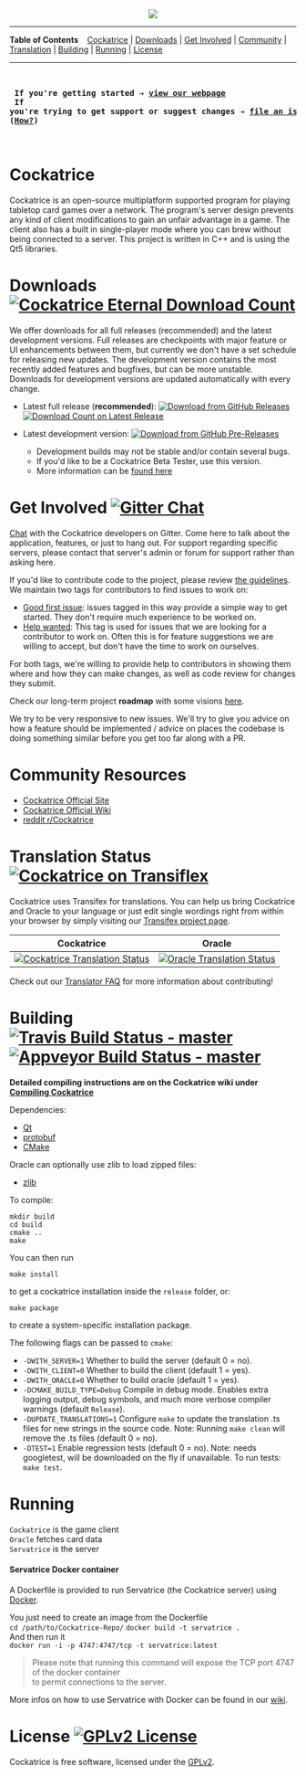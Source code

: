 <p align='center'><img src=https://cloud.githubusercontent.com/assets/9874850/7516775/b00b8e36-f4d1-11e4-8da4-3df294d01f86.png></p>

---

**Table of Contents** &nbsp;&nbsp; [Cockatrice](#cockatrice) | [Downloads](#downloads-) | [Get Involved](#get-involved-) | [Community](#community-resources) | [Translation](#translation-status-) | [Building](#building--) | [Running](#running) | [License](#license-)

---

<br><pre>
<b>If you're getting started &#8674; [view our webpage](https://cockatrice.github.io/)</b><br>
<b>If you're trying to get support or suggest changes &#8674; [file an issue](https://github.com/Cockatrice/Cockatrice/issues) ([How?](https://github.com/Cockatrice/Cockatrice/wiki/How-to-Create-a-GitHub-Ticket))</b>
</pre><br>


# Cockatrice

Cockatrice is an open-source multiplatform supported program for playing tabletop card games over a network. The program's server design prevents any kind of client modifications to gain an unfair advantage in a game. The client also has a built in single-player mode where you can brew without being connected to a server. This project is written in C++ and is using the Qt5 libraries.<br>


# Downloads [![Cockatrice Eternal Download Count](https://img.shields.io/github/downloads/cockatrice/cockatrice/total.svg)](https://tooomm.github.io/github-release-stats/?username=Cockatrice&repository=Cockatrice)

We offer downloads for all full releases (recommended) and the latest development versions. Full releases are checkpoints with major feature or UI enhancements between them, but currently we don't have a set schedule for releasing new updates. The development version contains the most recently added features and bugfixes, but can be more unstable. Downloads for development versions are updated automatically with every change.

- Latest full release (**recommended**): [![Download from GitHub Releases](https://img.shields.io/github/release/cockatrice/cockatrice.svg)](https://github.com/cockatrice/cockatrice/releases/latest) [![Download Count on Latest Release](https://img.shields.io/github/downloads/cockatrice/cockatrice/latest/total.svg)](https://tooomm.github.io/github-release-stats/?username=Cockatrice&repository=Cockatrice)<br>

- Latest development version: [![Download from GitHub Pre-Releases](https://img.shields.io/github/release/cockatrice/cockatrice/all.svg)](https://github.com/cockatrice/cockatrice/releases) 
   - Development builds may not be stable and/or contain several bugs.
   - If you'd like to be a Cockatrice Beta Tester, use this version.
   - More information can be [found here](https://github.com/Cockatrice/Cockatrice/wiki/Release-Channels)


# Get Involved [![Gitter Chat](https://img.shields.io/gitter/room/Cockatrice/Cockatrice.svg)](https://gitter.im/Cockatrice/Cockatrice)

[Chat](https://gitter.im/Cockatrice/Cockatrice) with the Cockatrice developers on Gitter. Come here to talk about the application, features, or just to hang out. For support regarding specific servers, please contact that server's admin or forum for support rather than asking here.<br>

If you'd like to contribute code to the project, please review [the guidelines](https://github.com/Cockatrice/Cockatrice/blob/master/.github/CONTRIBUTING.md).
We maintain two tags for contributors to find issues to work on:
- [Good first issue](https://github.com/Cockatrice/Cockatrice/issues?utf8=%E2%9C%93&q=is%3Aopen%20is%3Aissue%20label%3A%22Good%20first%20issue%22%20): issues tagged in this way provide a simple way to get started. They don't require much experience to be worked on.
- [Help wanted](https://github.com/Cockatrice/Cockatrice/issues?utf8=%E2%9C%93&q=is%3Aopen%20is%3Aissue%20label%3A%22Help%20Wanted%22%20): This tag is used for issues that we are looking for a contributor to work on. Often this is for feature suggestions we are willing to accept, but don't have the time to work on ourselves.

For both tags, we're willing to provide help to contributors in showing them where and how they can make changes, as well as code review for changes they submit.

Check our long-term project **roadmap** with some visions [here](https://docs.google.com/document/d/1Ewe5uSaRE2nR2pNPMaGmP6gVZdqgFbBgwSscGqIr4W0/edit).

We try to be very responsive to new issues. We'll try to give you advice on how a feature should be implemented / advice on places the codebase is doing something similar before you get too far along with a PR.


# Community Resources

- [Cockatrice Official Site](https://cockatrice.github.io)
- [Cockatrice Official Wiki](https://github.com/Cockatrice/Cockatrice/wiki)
- [reddit r/Cockatrice](https://reddit.com/r/cockatrice)


# Translation Status [![Cockatrice on Transiflex](https://tx-assets.scdn5.secure.raxcdn.com/static/charts/images/tx-logo-micro.c5603f91c780.png)](https://www.transifex.com/projects/p/cockatrice/)

Cockatrice uses Transifex for translations. You can help us bring Cockatrice and Oracle to your language or just edit single wordings right from within your browser by simply visiting our [Transifex project page](https://www.transifex.com/projects/p/cockatrice/).<br>

| Cockatrice | Oracle |
|:-:|:-:|
| [![Cockatrice Translation Status](https://www.transifex.com/projects/p/cockatrice/resource/cockatrice/chart/image_png/)](https://www.transifex.com/projects/p/cockatrice/) | [![Oracle Translation Status](https://www.transifex.com/projects/p/cockatrice/resource/oracle/chart/image_png/)](https://www.transifex.com/projects/p/cockatrice/) |

Check out our [Translator FAQ](https://github.com/Cockatrice/Cockatrice/wiki/Translation-FAQ) for more information about contributing!<br>


# Building [![Travis Build Status - master](https://travis-ci.org/Cockatrice/Cockatrice.svg?branch=master)](https://travis-ci.org/Cockatrice/Cockatrice) [![Appveyor Build Status - master](https://ci.appveyor.com/api/projects/status/lp5h0dhk4mhmeps7/branch/master?svg=true)](https://ci.appveyor.com/project/Daenyth/cockatrice/branch/master)

**Detailed compiling instructions are on the Cockatrice wiki under [Compiling Cockatrice](https://github.com/Cockatrice/Cockatrice/wiki/Compiling-Cockatrice)**

Dependencies:
- [Qt](https://www.qt.io/developers/) 
- [protobuf](https://github.com/google/protobuf)
- [CMake](https://www.cmake.org/)

Oracle can optionally use zlib to load zipped files:
- [zlib](https://www.zlib.net/)

To compile:

    mkdir build
    cd build
    cmake ..
    make

You can then run

    make install

to get a cockatrice installation inside the `release` folder, or:

    make package

to create a system-specific installation package.

The following flags can be passed to `cmake`:

- `-DWITH_SERVER=1` Whether to build the server (default 0 = no).
- `-DWITH_CLIENT=0` Whether to build the client (default 1 = yes).
- `-DWITH_ORACLE=0` Whether to build oracle (default 1 = yes).
- `-DCMAKE_BUILD_TYPE=Debug` Compile in debug mode. Enables extra logging output, debug symbols, and much more verbose compiler warnings (default `Release`).
- `-DUPDATE_TRANSLATIONS=1` Configure `make` to update the translation .ts files for new strings in the source code. Note: Running `make clean` will remove the .ts files (default 0 = no).
- `-DTEST=1` Enable regression tests (default 0 = no). Note: needs googletest, will be downloaded on the fly if unavailable. To run tests: ```make test```.


# Running

`Cockatrice` is the game client    
`Oracle` fetches card data    
`Servatrice` is the server<br>


#### Servatrice Docker container

A Dockerfile is provided to run Servatrice (the Cockatrice server) using [Docker](https://www.docker.com/what-docker).<br>

You just need to create an image from the Dockerfile<br>
`cd /path/to/Cockatrice-Repo/`
`docker build -t servatrice .`<br>
And then run it<br>
`docker run -i -p 4747:4747/tcp -t servatrice:latest`<br>

>Please note that running this command will expose the TCP port 4747 of the docker container<br>
to permit connections to the server.

More infos on how to use Servatrice with Docker can be found in our [wiki](https://github.com/Cockatrice/Cockatrice/wiki/Setting-up-Servatrice#using-docker).


# License [![GPLv2 License](https://img.shields.io/github/license/Cockatrice/Cockatrice.svg)](https://github.com/Cockatrice/Cockatrice/blob/master/LICENSE)

Cockatrice is free software, licensed under the [GPLv2](https://github.com/Cockatrice/Cockatrice/blob/master/LICENSE).

